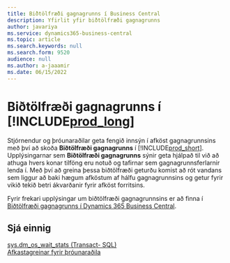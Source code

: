 ```yaml
---
title: Biðtölfræði gagnagrunns í Business Central
description: Yfirlit yfir biðtölfræði gagnagrunns
author: javariya
ms.service: dynamics365-business-central
ms.topic: article
ms.search.keywords: null
ms.search.form: 9520
audience: null
ms.author: a-jaaamir
ms.date: 06/15/2022
---
```

# <a name="database-wait-statistics-in-"></a><a name="database-wait-statistics-in-"></a>Biðtölfræði gagnagrunns í [!INCLUDE[prod_long](includes/prod_long.md)]

Stjórnendur og þróunaraðilar geta fengið innsýn í afköst gagnagrunnsins með því að skoða **Biðtölfræði gagnagrunns** í [!INCLUDE[prod_short](includes/prod_short.md)]. Upplýsingarnar sem **Biðtölfræði gagnagrunns** sýnir geta hjálpað til við að athuga hvers konar tilföng eru notuð og tafirnar sem gagnagrunnsferlarnir lenda í. Með því að greina þessa biðtölfræði geturðu komist að rót vandans sem liggur að baki hægum afköstum af hálfu gagnagrunnsins og getur fyrir vikið tekið betri ákvarðanir fyrir afköst forritsins.

Fyrir frekari upplýsingar um biðtölfræði gagnagrunnsins er að finna í [Biðtölfræði gagnagrunns í Dynamics 365 Business Central](/dynamics365/business-central/dev-itpro/administration/database-wait-statistics).

## <a name="see-also"></a><a name="see-also"></a>Sjá einnig

[sys.dm_os_wait_stats (Transact- SQL)](/sql/relational-databases/system-dynamic-management-views/sys-dm-os-wait-stats-transact-sql)  
[Afkastagreinar fyrir þróunaraðila](/dynamics365/business-central/dev-itpro/performance/performance-developer)

